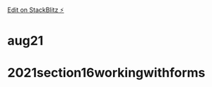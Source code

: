 [Edit on StackBlitz ⚡️](https://stackblitz.com/edit/nextjs-chakraui)
# aug21
# 2021section16workingwithforms
